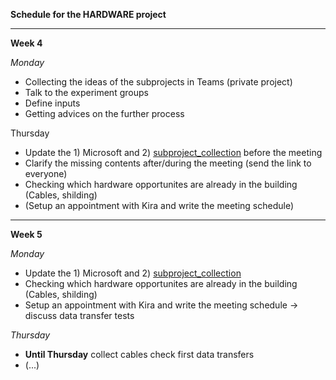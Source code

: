 **Schedule for the  HARDWARE project**

__________________________________________________________________________________________________

**Week 4**

*Monday*
- Collecting the ideas of the subprojects in Teams (private project)
- Talk to the experiment groups
- Define inputs 
- Getting advices on the further process

Thursday
- Update the 1) Microsoft and 2) [subproject_collection](https://git.science.uu.nl/ued2020/experiment-design-2020/-/blob/master/projects/Hardware_Johanna_Floris_Frank/subproject_collection.md) before the meeting
- Clarify the missing contents after/during the meeting (send the link to everyone)
- Checking which hardware opportunites are already in the building (Cables, shilding)
- (Setup an appointment with Kira and write the meeting schedule)

__________________________________________________________________________________________________

**Week 5**

*Monday*

- Update the 1) Microsoft and 2) [subproject_collection](https://git.science.uu.nl/ued2020/experiment-design-2020/-/blob/master/projects/Hardware_Johanna_Floris_Frank/subproject_collection.md)
- Checking which hardware opportunites are already in the building (Cables, shilding)
- Setup an appointment with Kira and write the meeting schedule -> discuss data transfer tests

*Thursday*
- **Until Thursday** collect cables check first data transfers 
- (...)


